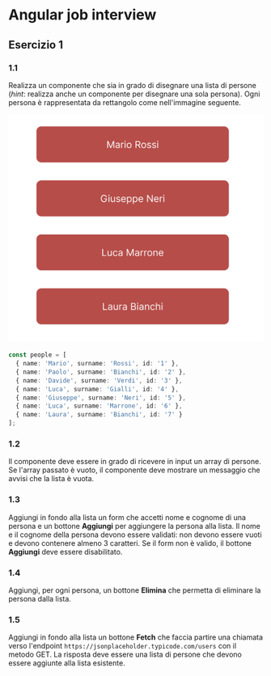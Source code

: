 # Angular job interview

## Esercizio 1

### 1.1

Realizza un componente che sia in grado di disegnare una lista di persone (*hint*: realizza anche un componente per disegnare una sola persona). Ogni persona è rappresentata da rettangolo come nell'immagine seguente.

![lista di persone](image-1.png)

```typescript
const people = [
  { name: 'Mario', surname: 'Rossi', id: '1' },
  { name: 'Paolo', surname: 'Bianchi', id: '2' },
  { name: 'Davide', surname: 'Verdi', id: '3' },
  { name: 'Luca', surname: 'Gialli', id: '4' },
  { name: 'Giuseppe', surname: 'Neri', id: '5' },
  { name: 'Luca', surname: 'Marrone', id: '6' },
  { name: 'Laura', surname: 'Bianchi', id: '7' }
];
```

### 1.2

Il componente deve essere in grado di ricevere in input un array di persone.\
Se l'array passato è vuoto, il componente deve mostrare un messaggio che avvisi che la lista è vuota.

### 1.3

Aggiungi in fondo alla lista un form che accetti nome e cognome di una persona e un bottone **Aggiungi** per aggiungere la persona alla lista.
Il nome e il cognome della persona devono essere validati: non devono essere vuoti e devono contenere almeno 3 caratteri. Se il form non è valido, il bottone **Aggiungi** deve essere disabilitato.

### 1.4

Aggiungi, per ogni persona, un bottone **Elimina** che permetta di eliminare la persona dalla lista.

### 1.5

Aggiungi in fondo alla lista un bottone **Fetch** che faccia partire una chiamata verso l'endpoint `https://jsonplaceholder.typicode.com/users` con il metodo GET. La risposta deve essere una lista di persone che devono essere aggiunte alla lista esistente.
